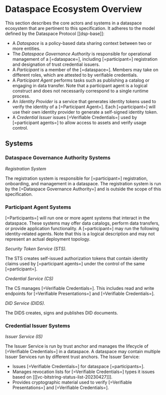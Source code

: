 # Dataspace Ecosystem Overview

This section describes the core actors and systems in a dataspace ecosystem that are pertinent to this specification. It
adheres to the model defined by the Dataspace Protocol [[dsp-base]]:

- A <dfn>Dataspace</dfn> is a policy-based data sharing context between two or more entities.
- The <dfn>Dataspace Governance Authority</dfn> is responsible for operational management of a [=dataspace=],
  including [=participant=] registration and designation of trust credential issuers.
- A <dfn>Participant</dfn> is a member of the [=dataspace=]. Members may take on different roles, which are attested to
  by verifiable credentials.
- A <dfn>Participant Agent</dfn> performs tasks such as publishing a catalog or engaging in data transfer. Note that a
  participant agent is a logical construct and does not necessarily correspond to a single runtime process.
- An <dfn>Identity Provider</dfn> is a service that generates identity tokens used to verify the identity of a
  [=Participant Agent=]. Each [=participant=] will use their own identity provider to generate a self-signed identity
  token.
- A <dfn>Credential Issuer</dfn> issues [=Verifiable Credentials=] used by [=participant agents=] to allow access to
  assets and verify usage control.

## Systems

### Dataspace Governance Authority Systems

<dfn data-lt="rs | Registration System">Registration System</dfn>

The registration system is responsible for [=participant=] registration, onboarding, and management in a dataspace.
The registration system is run by the [=Dataspace Governance Authority=] and is outside the scope of this specification.

### Participant Agent Systems

[=Participants=] will run one or more agent systems that interact in the dataspace. These systems may offer data
catalogs, perform data transfers, or provide application functionality. A [=participant=] may run the following
identity-related agents. Note that this is a logical description and may not represent an actual deployment topology.

<dfn data-lt="sts | Secure Token Service">Security Token Service (STS).</dfn>

The STS creates self-issued authorization tokens that contain identity claims used by [=participant agents=] under the
control of the same [=participant=].

<dfn data-lt="cs | Credential Service">Credential Service (CS)</dfn>

The CS manages [=Verifiable Credentials=]. This includes read and write endpoints for [=Verifiable Presentations=]
and [=Verifiable Credentials=].

<dfn data-lt="dids | DID Service">DID Service (DIDS).</dfn>

The DIDS creates, signs and publishes DID documents.

### Credential Issuer Systems

<dfn data-lt="is | Issuer Service">Issuer Service (IS)</dfn>

The Issuer Service is run by trust anchor and manages the lifecycle of [=Verifiable Credentials=] in a dataspace. A
dataspace may contain multiple Issuer Services run by different trust anchors. The Issuer Service:

- Issues  [=Verifiable Credentials=] for dataspace [=participants=].
- Manages revocation lists for  [=Verifiable Credentials=] types it issues based
  on [[[vc-bitstring-status-list-20230427]]].
- Provides cryptographic material used to verify  [=Verifiable Presentations=] and [=Verifiable Credentials=]. 
